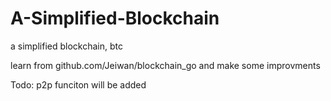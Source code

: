 # A-Simplified-Blockchain
a simplified blockchain, btc

learn from github.com/Jeiwan/blockchain_go and make some improvments

Todo:
p2p funciton will be added
